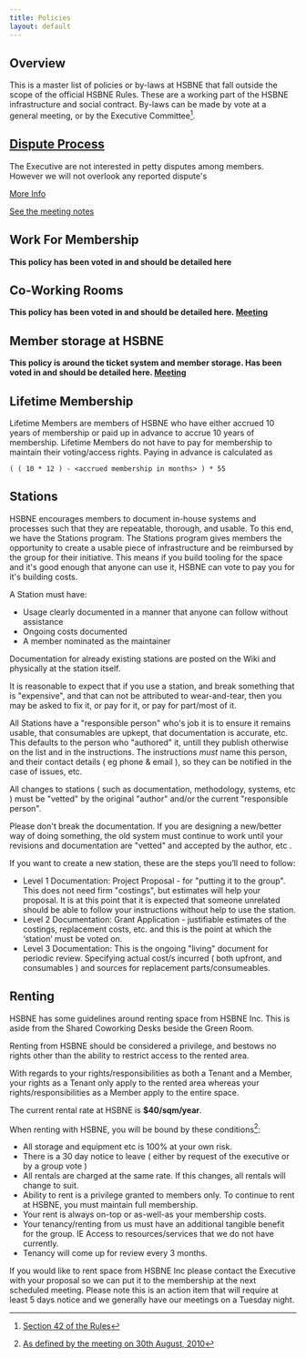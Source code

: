 ```yaml
---
title: Policies
layout: default
---
```


## Overview
This is a master list of policies or by-laws at HSBNE that fall outside the scope of the official HSBNE Rules. These are a working part of the HSBNE infrastructure and social contract. By-laws can be made by vote at a general meeting, or by the Executive Committee[^1].

## [Dispute Process](/admin/dispute.html)

The Executive are not interested in petty disputes among members. However we will not overlook any reported dispute's 

[More Info](/admin/dispute.html)

[See the meeting notes](/admin/meeting/20130521.html)

## Work For Membership

**This policy has been voted in and should be detailed here**



## Co-Working Rooms

**This policy has been voted in and should be detailed here. [Meeting](/admin/meeting/20130115.html)**

## Member storage at HSBNE

**This policy is around the ticket system and member storage. Has been voted in and should be detailed here. [Meeting](/admin/meeting/20130115.html)**

## Lifetime Membership

Lifetime Members are members of HSBNE who have either accrued 10 years of membership or paid up in advance to accrue 10 years of membership. Lifetime Members do not have to pay for membership to maintain their voting/access rights. Paying in advance is calculated as 

    ( ( 10 * 12 ) - <accrued membership in months> ) * 55

## Stations

HSBNE encourages members to document in-house systems and processes such that they are repeatable, thorough, and usable. To this end, we have the Stations program. The Stations program gives members the opportunity to create a usable piece of infrastructure and be reimbursed by the group for their initiative. This means if you build tooling for the space and it's good enough that anyone can use it, HSBNE can vote to pay you for it's building costs.

A Station must have:

- Usage clearly documented in a manner that anyone can follow without assistance
- Ongoing costs documented
- A member nominated as the maintainer

Documentation for already existing stations are posted on the Wiki and physically at the station itself.

It is reasonable to expect that if you use a station, and break something that is "expensive", and that can not be attributed to wear-and-tear, then you may be asked to fix it, or pay for it, or pay for part/most of it.

All Stations have a "responsible person" who's job it is to ensure it remains usable, that consumables are upkept, that documentation is accurate, etc. This defaults to the person who "authored" it, untill they publish otherwise on the list and in the instructions.   The instructions *must* name this person, and their contact details ( eg phone & email ), so they can be notified in the case of issues, etc. 

All changes to stations ( such as documentation, methodology, systems, etc ) must be "vetted" by the original "author" and/or the current "responsible person".

Please don't break the documentation.   If you are designing a new/better way of doing something, the old system must continue to work until your revisions and documentation are "vetted" and accepted by the author, etc .

If you want to create a new station, these are the steps you’ll need to follow:
- Level 1 Documentation:  Project Proposal -  for "putting it to the group". This does not need firm "costings", but estimates will help your proposal. It is at this point that it is expected that someone unrelated should be able to follow your instructions without help to use the station.
- Level 2 Documentation:  Grant Application - justifiable estimates of the costings, replacement costs, etc. and this is the point at which the ‘station’ must be voted on.
- Level 3 Documentation:  This is the ongoing "living" document for periodic review.  Specifying actual cost/s incurred ( both upfront, and consumables ) and sources for replacement parts/consumeables. 

## Renting

HSBNE has some guidelines around renting space from HSBNE Inc. This is aside from the Shared Coworking Desks beside the Green Room. 

Renting from HSBNE should be considered a privilege, and bestows no rights other than the ability to restrict access to the rented area.

With regards to your rights/responsibilities as both a Tenant and a Member, your rights as a Tenant only apply to the rented area whereas your rights/responsibilities as a Member apply to the entire space.

The current rental rate at HSBNE is **$40/sqm/year**.

When renting with HSBNE, you will be bound by these conditions[^2]:

- All storage and equipment etc is 100% at your own risk.
- There is a 30 day notice to leave ( either by request of the executive or by a group vote )
- All rentals are charged at the same rate. If this changes, all rentals will change to suit.
- Ability to rent is a privilege granted to members only. To continue to rent at HSBNE, you must maintain full membership.
- Your rent is always on-top or as-well-as your membership costs.
- Your tenancy/renting from us must have an additional tangible benefit for the group. IE Access to resources/services that we do not have currently.
- Tenancy will come up for review every 3 months.

If you would like to rent space from HSBNE Inc please contact the Executive with your proposal so we can put it to the membership at the next scheduled meeting. Please note this is an action item that will require at least 5 days notice and we generally have our meetings on a Tuesday night.

[^1]: [Section 42 of the Rules](/admin/rules.html#bylaws)
[^2]: [As defined by the meeting on 30th August, 2010](/admin/meeting/20110830.html)
